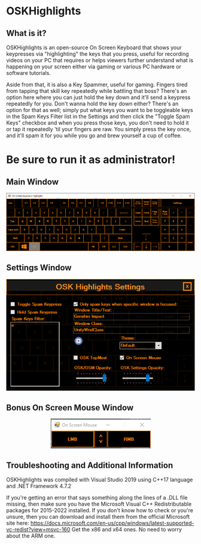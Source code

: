 # OSKHighlights
## What is it?
OSKHighlights is an open-source On Screen Keyboard that shows your keypresses via "highlighting" the keys that you press, useful for recording videos on your PC that requires or helps viewers further understand what is happening on your screen either via gaming or various PC hardware or software tutorials.

Aside from that, it is also a Key Spammer, useful for gaming. Fingers tired from tapping that skill key repeatedly while battling that boss? There's an option here where you can
just hold the key down and it'll send a keypress repeatedly for you. Don't wanna hold the key down either? There's an option for that as well; simply put what keys you want to be
toggleable keys in the Spam Keys Filter list in the Settings and then click the "Toggle Spam Keys" checkbox and when you press those keys, you don't need to hold it or tap it
repeatedly 'til your fingers are raw. You simply press the key once, and it'll spam it for you while you go and brew yourself a cup of coffee.

<h1><b>Be sure to run it as administrator!</b></h1>

## Main Window
<div align="center">
  <p>
    <img src="https://github.com/Rixef/OSKHighlights/blob/main/.github/OSKH.png" width="1006" alt="OSKH" />
  </p>
</div>

## Settings Window
<div align="center">
  <p>
    <img src="https://github.com/Rixef/OSKHighlights/blob/main/.github/OSKHSettings.png" width="545" alt="OSKHSettings" />
  </p>
</div>

## Bonus On Screen Mouse Window
<div align="center">
  <p>
    <img src="https://github.com/Rixef/OSKHighlights/blob/main/.github/OSMH.png" width="267" alt="OSMH" />
  </p>
</div>

## Troubleshooting and Additional Information
OSKHighlights was compiled with Visual Studio 2019 using C++17 language and .NET Framework 4.7.2

If you're getting an error that says something along the lines of a .DLL file missing, then make sure you have the Microsoft Visual C++ Redistributable packages for 2015-2022 installed. If you don't know how to check or you're unsure, then you can download and install them from the official Microsoft site here: https://docs.microsoft.com/en-us/cpp/windows/latest-supported-vc-redist?view=msvc-160
Get the x86 and x64 ones. No need to worry about the ARM one.
